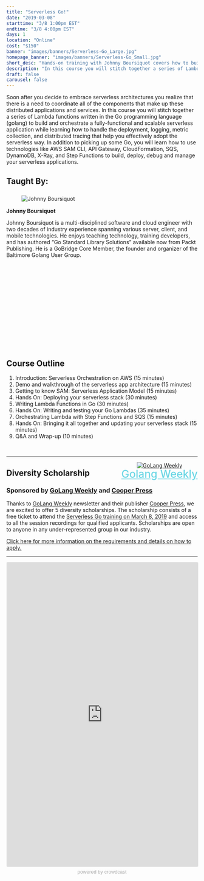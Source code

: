 ```yaml
---
title: "Serverless Go!"
date: "2019-03-08"
starttime: "3/8 1:00pm EST"
endtime: "3/8 4:00pm EST"
days: 1
location: "Online"
cost: "$150"
banner: "images/banners/Serverless-Go_Large.jpg"
homepage_banner: "images/banners/Serverless-Go_Small.jpg"
short_desc: "Hands-on training with Johnny Boursiquot covers how to build scalable serverless applications with golang."
description: "In this course you will stitch together a series of Lambda functions written in the Go programming language (golang) to build and orchestrate a fully-functional and scalable serverless application while learning how to handle the deployment, logging, metric collection, and distributed tracing that help you effectively adopt the serverless way."
draft: false
carousel: false
---
```


<style>
.speaker {
    text-align: left;
    margin-top: 25px;
    margin-bottom: 0px;
    min-height: 400px;
}
.speaker h4 {
    margin-top: 15px;
    margin-bottom: 5px;
}
.speaker figure {
    margin-top: 15px;
    margin-bottom: 5px;
}
.speaker p {
    margin-bottom: 5px;
    text-transform: none;
}
.speaker .speaker-bio {
    min-height: 125px;
}
.social-block {
    list-style-type: none;
    padding: 0;
}
.social-block li {
    display: inline-block;
}
.social-block li a {
    display: inline-block;
    height: 32px;
    width: 32px;
    color: #4e4e4e;
}
.social-block li a i {
    font-size: 1.5em;
}
.social-block li a:hover, .social-block li a:focus {
    color: #000;
}
</style>

Soon after you decide to embrace serverless architectures you realize that there is a need to coordinate all of the components that make up these distributed applications and services. In this course you will stitch together a series of Lambda functions written in the Go programming language (golang) to build and orchestrate a fully-functional and scalable serverless application while learning how to handle the deployment, logging, metric collection, and distributed tracing that help you effectively adopt the serverless way. In addition to picking up some Go, you will learn how to use technologies like AWS SAM CLI, API Gateway, CloudFormation, SQS, DynamoDB, X-Ray, and Step Functions to build, deploy, debug and manage your serverless applications.

## Taught By:

<div class="speaker">
    <figure>
        <img alt="Johnny Boursiquot" class="img-responsive left-block" src="/images/speakers/JohnnyBoursiquot.jpg">
    </figure>
    <h4>Johnny Boursiquot</h4>
    <div class="speaker-bio"><p>Johnny Boursiquot is a multi-disciplined software and cloud engineer with two decades of industry experience spanning various server, client, and mobile technologies. He enjoys teaching technology, training developers, and has authored “Go Standard Library Solutions” available now from Packt Publishing. He is a GoBridge Core Member, the founder and organizer of the Baltimore Golang User Group.</p></div>
    <ul class="social-block">
        <li><a href="https://twitter.com/jboursiquot"><span class="fa fa-twitter"></span></a></li>
        <li><a href="https://github.com/jboursiquot"><span class="fa fa-github"></span></a></li>
    </ul>
</div>

## Course Outline

1. Introduction: Serverless Orchestration on AWS (15 minutes)
1. Demo and walkthrough of the serverless app architecture (15 minutes)
1. Getting to know SAM: Serverless Application Model (15 minutes)
1. Hands On: Deploying your serverless stack (30 minutes)
1. Writing Lambda Functions in Go (30 minutes)
1. Hands On: Writing and testing your Go Lambdas (35 minutes)
1. Orchestrating Lambda with Step Functions and SQS (15 minutes)
1. Hands On: Bringing it all together and updating your serverless stack (15 minutes)
1. Q&A and Wrap-up (10 minutes)

<br style="clear:both;">

---

<div style="float:right;text-align:center;"><a href="https://golangweekly.com/"><img src="/images/banners/golang-weekly.png" alt="GoLang Weekly"></a><br><a href="https://golangweekly.com/" style="font-size: 2em;font-weight: 500;color: #6cd7e5;line-height: 1.0em;">Golang Weekly</a></div>

## Diversity Scholarship
### Sponsored by [GoLang Weekly](https://golangweekly.com/) and [Cooper Press](https://cooperpress.com/)

Thanks to [GoLang Weekly](https://golangweekly.com/) newsletter and their publisher [Cooper Press](https://cooperpress.com/), we are excited to offer 5 diversity scholarships. The scholarship consists of a free ticket to attend the [Serverless Go training on March 8, 2019](https://certifiedfreshevents.com/events/serverless-go/) and access to all the session recordings for qualified applicants. Scholarships are open to anyone in any under-represented group in our industry.

[Click here for more information on the requirements and details on how to apply.](/contact/golang-scholarship)

---

<a name="register"></a>

<iframe width="100%" height="800" frameborder="0" marginheight="0" marginwidth="0" allowtransparency="true" src="https://www.crowdcast.io/e/serverless-go?navlinks=false&embed=true" style="border: 1px solid #EEE;border-radius:3px;"></iframe><a href="https://www.crowdcast.io/?utm_source=embed&utm_medium=website&utm_campaign=embed" style="color: #aaa; font-family: 'Helvetica', 'Arial', sans-serif;text-decoration: none;display: block;text-align: center;font-size: 13px;padding: 5px 0;">powered by crowdcast</a>
